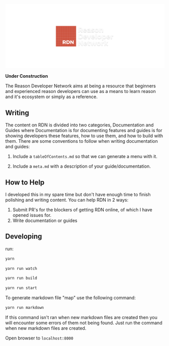 ![Reason Developer Network](src/assets/banner.png)

__Under Construction__

The Reason Developer Network aims at being a resource that beginners and experienced reason developers can use as a means to learn reason and it's ecosystem or simply as a reference.

## Writing
The content on RDN is divided into two categories, Documentation and Guides where Documentation is for documenting features and guides is for showing developers these features, how to use them, and how to build with them. There are some conventions to follow when writing documentation and guides:

1. Include a `tableOfContents.md` so that we can generate a menu with it.

2. Include a `meta.md` with a description of your guide/documentation.

## How to Help

I developed this in my spare time but don't have enough time to finish polishing and writing content. You can help RDN in 2 ways:

1. Submit PR's for the blockers of getting RDN online, of which I have opened issues for.
2. Write documentation or guides

## Developing
run:
```bash
yarn
```
```bash
yarn run watch
```
```bash
yarn run build
```
```bash
yarn run start
```

To generate markdown file "map" use the following command:
```bash
yarn run markdown
```

If this command isn't ran when new markdown files are created then you will encounter some errors of them not being found. Just run the command when new markdown files are created.


Open browser to `localhost:8000`


